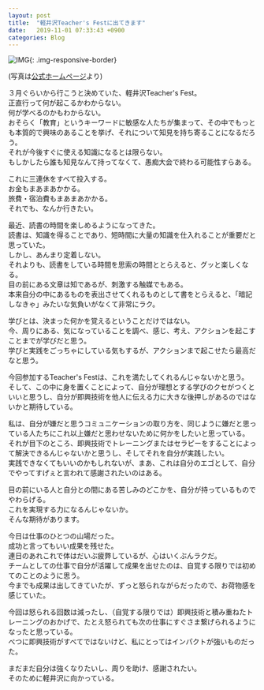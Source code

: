 ```yaml
---
layout: post
title:  "軽井沢Teacher's Festに出てきます"
date:   2019-11-01 07:33:43 +0900
categories: Blog
---
```


![IMG]({{site.baseurl}}/img/20191101_01.jpg){: .img-responsive-border} 

(写真は[公式ホームページ](https://www.art-loving2016.com/teachers-fest-karuizawa)より)

３月ぐらいから行こうと決めていた、軽井沢Teacher's Fest。  
正直行って何が起こるかわからない。  
何が学べるのかもわからない。  
おそらく「教育」というキーワードに敏感な人たちが集まって、その中でもっとも本質的で興味のあることを挙げ、それについて知見を持ち寄ることになるだろう。  
それが今後すぐに使える知識になるとは限らない。  
もしかしたら誰も知見なんて持ってなくて、愚痴大会で終わる可能性すらある。

これに三連休をすべて投入する。  
お金もまあまあかかる。  
旅費・宿泊費もまあまあかかる。  
それでも、なんか行きたい。

最近、読書の時間を楽しめるようになってきた。  
読書は、知識を得ることであり、短時間に大量の知識を仕入れることが重要だと思っていた。  
しかし、あんまり定着しない。  
それよりも、読書をしている時間を思索の時間ととらえると、グッと楽しくなる。  
目の前にある文章は知であるが、刺激する触媒でもある。  
本来自分の中にあるものを表出させてくれるものとして書をとらえると、「暗記しなきゃ」みたいな気負いがなくて非常にラク。

学びとは、決まった何かを覚えるということだけではない。  
今、周りにある、気になっていることを調べ、感じ、考え、アクションを起こすことまでが学びだと思う。  
学びと実践をごっちゃにしている気もするが、アクションまで起こせたら最高だなと思う。

今回参加するTeacher's Festは、これを満たしてくれるんじゃないかと思う。  
そして、この中に身を置くことによって、自分が理想とする学びのクセがつくといいと思うし、自分が即興技術を他人に伝える力に大きな後押しがあるのではないかと期待している。

私は、自分が嫌だと思うコミュニケーションの取り方を、同じように嫌だと思っている人たちにこれ以上嫌だと思わせないために何かをしたいと思っている。  
それが目下のところ、即興技術でトレーニングまたはセラピーをすることによって解決できるんじゃないかと思うし、そしてそれを自分が実践したい。  
実践できなくてもいいのかもしれないが、まあ、これは自分のエゴとして、自分でやってすげぇと言われて感謝されたいのはある。

目の前にいる人と自分との間にある苦しみのどこかを、自分が持っているものでやわらげる。  
これを実現する力になるんじゃないか。  
そんな期待があります。

今日は仕事のひとつの山場だった。  
成功と言ってもいい成果を残せた。  
連日のあれこれで体はだいぶ疲弊しているが、心はいくぶんラクだ。  
チームとしての仕事で自分が活躍して成果を出せたのは、自覚する限りでは初めてのことのように思う。  
今までも成果は出してきていたが、ずっと怒られながらだったので、お荷物感を感じていた。

今回は怒られる回数は減ったし、（自覚する限りでは）即興技術と積み重ねたトレーニングのおかげで、たとえ怒られても次の仕事にすぐさま繋げられるようになったと思っている。  
べつに即興技術がすべてではないけど、私にとってはインパクトが強いものだった。

まだまだ自分は強くなりたいし、周りを助け、感謝されたい。  
そのために軽井沢に向かっている。




